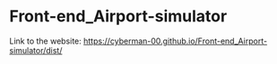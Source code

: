 # Front-end_Airport-simulator

Link to the website:
https://cyberman-00.github.io/Front-end_Airport-simulator/dist/
